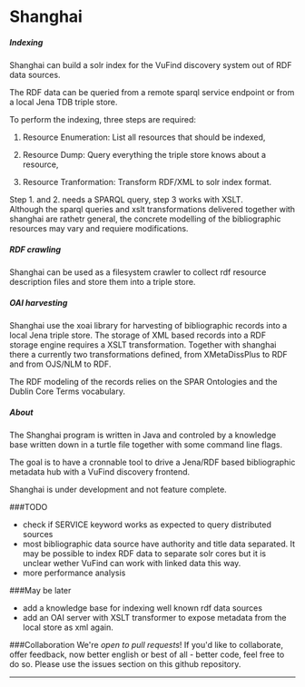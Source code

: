 

Shanghai
========

##### Indexing

  Shanghai can build a solr index for the VuFind discovery system
  out of RDF data sources. <br/>

  The RDF data can be queried from a remote sparql service endpoint
  or from a local Jena TDB triple store. 

  To perform the indexing, three steps are required:

  1. Resource Enumeration: List all resources that should be indexed,

  2. Resource Dump: Query everything the triple store knows about a resource,

  3. Resource Tranformation: Transform RDF/XML to solr index format.


Step 1. and 2. needs a SPARQL query, step 3 works with XSLT. <br/>
  Although the sparql queries and xslt transformations 
  delivered together with shanghai are rathetr general, 
  the concrete modelling of the bibliographic resources may vary
  and requiere modifications.

##### RDF crawling

  Shanghai can be used as a filesystem crawler to collect rdf 
  resource description files and store them into a triple store.

##### OAI harvesting

  Shanghai use the xoai library for harvesting of bibliographic
  records into a local Jena triple store. 
  The storage of XML based records into a RDF storage engine
  requires a XSLT transformation.
  Together with shanghai there a currently two transformations
  defined, from XMetaDissPlus to RDF and from OJS/NLM to RDF.

  The RDF modeling of the records relies on the SPAR Ontologies
  and the Dublin Core Terms vocabulary.

##### About

  The Shanghai program is written in Java and controled by a 
  knowledge base written down in a turtle file together with
  some command line flags.

  The goal is to have a cronnable tool to drive a Jena/RDF based 
  bibliographic metadata hub with a VuFind discovery frontend.

  Shanghai is under development and not feature complete.

###TODO

  - check if SERVICE keyword works as expected to query distributed sources
  - most bibliographic data source have authority and title data
    separated. It may be possible to index RDF data to separate solr cores
    but it is unclear wether VuFind can work with linked data this way. 
  - more performance analysis

###May be later

  - add a knowledge base for indexing well known rdf data sources
  - add an OAI server with XSLT transformer to expose metadata from
    the local store as xml again.

###Collaboration
  We're *open to pull requests*! If you'd like to collaborate, 
  offer feedback, now better english or best of all - better code, 
  feel free to do so. 
  Please use the issues section on this github repository.

____________________________________________________________________________

